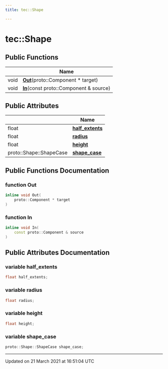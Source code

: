 ```yaml
---
title: tec::Shape

---
```


# tec::Shape



## Public Functions

|                | Name           |
| -------------- | -------------- |
| void | **[Out](/engine/Classes/structtec_1_1_shape/#function-out)**(proto::Component * target) |
| void | **[In](/engine/Classes/structtec_1_1_shape/#function-in)**(const proto::Component & source) |

## Public Attributes

|                | Name           |
| -------------- | -------------- |
| float | **[half_extents](/engine/Classes/structtec_1_1_shape/#variable-half_extents)**  |
| float | **[radius](/engine/Classes/structtec_1_1_shape/#variable-radius)**  |
| float | **[height](/engine/Classes/structtec_1_1_shape/#variable-height)**  |
| proto::Shape::ShapeCase | **[shape_case](/engine/Classes/structtec_1_1_shape/#variable-shape_case)**  |

## Public Functions Documentation

### function Out

```cpp
inline void Out(
    proto::Component * target
)
```


### function In

```cpp
inline void In(
    const proto::Component & source
)
```


## Public Attributes Documentation

### variable half_extents

```cpp
float half_extents;
```


### variable radius

```cpp
float radius;
```


### variable height

```cpp
float height;
```


### variable shape_case

```cpp
proto::Shape::ShapeCase shape_case;
```


-------------------------------

Updated on 21 March 2021 at 16:51:04 UTC